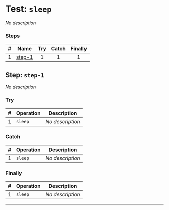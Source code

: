# Test: `sleep`

*No description*

### Steps

| # | Name | Try | Catch | Finally |
|:-:|---|:-:|:-:|:-:|
| 1 | [step-1](#step-step-1) | 1 | 1 | 1 |

## Step: `step-1`

*No description*

### Try

| # | Operation | Description |
|:-:|---|---|
| 1 | `sleep` | *No description* |

### Catch

| # | Operation | Description |
|:-:|---|---|
| 1 | `sleep` | *No description* |

### Finally

| # | Operation | Description |
|:-:|---|---|
| 1 | `sleep` | *No description* |

---

